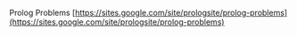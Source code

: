 Prolog Problems
[https://sites.google.com/site/prologsite/prolog-problems](https://sites.google.com/site/prologsite/prolog-problems)
